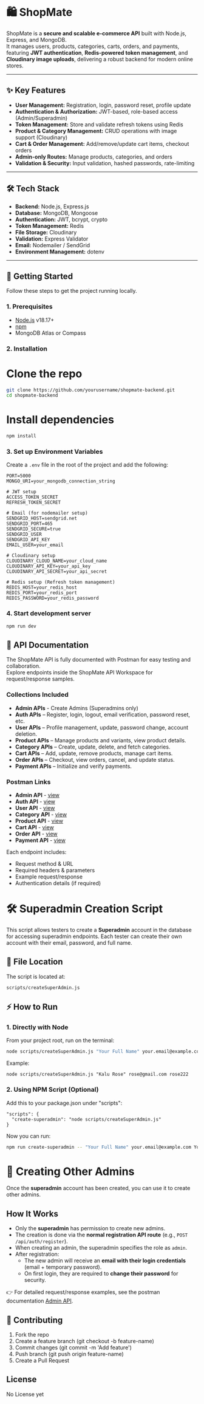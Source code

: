 # 🛍️ ShopMate

ShopMate is a **secure and scalable e-commerce API** built with Node.js, Express, and MongoDB.  
It manages users, products, categories, carts, orders, and payments, featuring **JWT authentication**, **Redis-powered token management**, and **Cloudinary image uploads**, delivering a robust backend for modern online stores.

---

## ✨ Key Features

- **User Management:** Registration, login, password reset, profile update  
- **Authentication & Authorization:** JWT-based, role-based access (Admin/Superadmin)  
- **Token Management:** Store and validate refresh tokens using Redis  
- **Product & Category Management:** CRUD operations with image support (Cloudinary)  
- **Cart & Order Management:** Add/remove/update cart items, checkout orders   
- **Admin-only Routes:** Manage products, categories, and orders  
- **Validation & Security:** Input validation, hashed passwords, rate-limiting  

---

## 🛠 Tech Stack

- **Backend:** Node.js, Express.js  
- **Database:** MongoDB, Mongoose  
- **Authentication:** JWT, bcrypt, crypto  
- **Token Management:** Redis  
- **File Storage:** Cloudinary  
- **Validation:** Express Validator  
- **Email:** Nodemailer / SendGrid  
- **Environment Management:** dotenv  

---

## 🚀 Getting Started

Follow these steps to get the project running locally.

### 1. Prerequisites

- [Node.js](https://nodejs.org/en/) v18.17+  
- [npm](https://www.npmjs.com/)  
- MongoDB Atlas or Compass

### 2. Installation

# Clone the repo
```bash
git clone https://github.com/yourusername/shopmate-backend.git
cd shopmate-backend
```
# Install dependencies
```bash
npm install
```

### 3. Set up Environment Variables
   
   Create a `.env` file in the root of the project and add the following:

   ```env
   PORT=5000
   MONGO_URI=your_mongodb_connection_string

   # JWT setup
   ACCESS_TOKEN_SECRET
   REFRESH_TOKEN_SECRET

   # Email (for nodemailer setup)
   SENDGRID_HOST=sendgrid.net
   SENDGRID_PORT=465
   SENDGRID_SECURE=true
   SENDGRID_USER
   SENDGRID_API_KEY
   EMAIL_USER=your_email

   # Cloudinary setup
   CLOUDINARY_CLOUD_NAME=your_cloud_name
   CLOUDINARY_API_KEY=your_api_key
   CLOUDINARY_API_SECRET=your_api_secret

   # Redis setup (Refresh token management)
   REDIS_HOST=your_redis_host
   REDIS_PORT=your_redis_port
   REDIS_PASSWORD=your_redis_password
   ```

### 4. Start development server
   ```bash
   npm run dev
   ```

## 📖 API Documentation

The ShopMate API is fully documented with Postman for easy testing and collaboration.  
Explore endpoints inside the ShopMate API Workspace for request/response samples.

### Collections Included
- **Admin APIs** - Create Admins (Superadmins only)
- **Auth APIs** – Register, login, logout, email verification, password reset, etc.  
- **User APIs** – Profile management, update, password change, account deletion.  
- **Product APIs** – Manage products and variants, view product details.  
- **Category APIs** – Create, update, delete, and fetch categories.  
- **Cart APIs** – Add, update, remove products, manage cart items.  
- **Order APIs** – Checkout, view orders, cancel, and update status.  
- **Payment APIs** – Initialize and verify payments.  

### Postman Links
- **Admin API** - [view](https://www.postman.com/necherose/workspace/shopmate-api/collection/45016489-82adc0f0-76c5-4e72-ac0d-804fb9138b1a?action=share&creator=45016489&active-environment=45016489-0509035c-28e6-4381-a3fd-076e8e146956)
- **Auth API** - [view](https://www.postman.com/necherose/workspace/shopmate-api/collection/45016489-5a5dfe7d-a526-43de-a09b-c90fe417ad6a?action=share&creator=45016489&active-environment=45016489-0509035c-28e6-4381-a3fd-076e8e146956)
- **User API** - [view](https://www.postman.com/necherose/workspace/shopmate-api/collection/45016489-d8ecf2a7-4751-4de2-812e-b79cfb9493aa?action=share&creator=45016489&active-environment=45016489-0509035c-28e6-4381-a3fd-076e8e146956)
- **Category API** - [view](https://www.postman.com/necherose/workspace/shopmate-api/collection/45016489-d46e0ee8-bf99-41b6-a608-61ea59e8cf9b?action=share&creator=45016489&active-environment=45016489-0509035c-28e6-4381-a3fd-076e8e146956)
- **Product API** - [view](https://www.postman.com/necherose/workspace/shopmate-api/collection/45016489-55af350d-cd53-473d-b7ea-776249ae0d89?action=share&creator=45016489&active-environment=45016489-0509035c-28e6-4381-a3fd-076e8e146956)
- **Cart API** - [view](https://www.postman.com/necherose/workspace/shopmate-api/collection/45016489-b94b2930-dab5-4203-85e7-e8828f07ee6e?action=share&creator=45016489&active-environment=45016489-0509035c-28e6-4381-a3fd-076e8e146956)
- **Order API** - [view](https://www.postman.com/necherose/workspace/shopmate-api/collection/45016489-f83c600d-aafc-4f8d-baf3-830d1bcfcb79?action=share&creator=45016489&active-environment=45016489-0509035c-28e6-4381-a3fd-076e8e146956)
- **Payment API** - [view](https://www.postman.com/necherose/workspace/shopmate-api/collection/45016489-2dc6045c-066a-4e2a-ad88-c8f127713065?action=share&creator=45016489&active-environment=45016489-0509035c-28e6-4381-a3fd-076e8e146956)

Each endpoint includes:
- Request method & URL  
- Required headers & parameters  
- Example request/response  
- Authentication details (if required)  

# 🛠️ Superadmin Creation Script  

This script allows testers to create a **Superadmin** account in the database for accessing superadmin endpoints. Each tester can create their own account with their email, password, and full name.  

## 📂 File Location  
The script is located at:  

```
scripts/createSuperAdmin.js
```

## ⚡ How to Run  

### 1. Directly with Node  
From your project root, run on the terminal:  

```bash
node scripts/createSuperAdmin.js "Your Full Name" your.email@example.com YourPassword123
```
Example:
```
node scripts/createSuperAdmin.js "Kalu Rose" rose@gmail.com rose222
```

### 2. Using NPM Script (Optional)
Add this to your package.json under "scripts":

```
"scripts": {
  "create-superadmin": "node scripts/createSuperAdmin.js"
}
```

Now you can run: 
```bash
npm run create-superadmin -- "Your Full Name" your.email@example.com YourPassword123
```

# 👤 Creating Other Admins

Once the **superadmin** account has been created, you can use it to create other admins.

## How It Works
- Only the **superadmin** has permission to create new admins.
- The creation is done via the **normal registration API route** (e.g., `POST /api/auth/register`).
- When creating an admin, the superadmin specifies the role as `admin`.
- After registration:
  - The new admin will receive an **email with their login credentials** (email + temporary password).
  - On first login, they are required to **change their password** for security.

👉 For detailed request/response examples, see the postman documentation [Admin API](https://www.postman.com/necherose/workspace/shopmate-api/collection/45016489-82adc0f0-76c5-4e72-ac0d-804fb9138b1a?action=share&creator=45016489&active-environment=45016489-0509035c-28e6-4381-a3fd-076e8e146956).

## 🤝 Contributing
   1. Fork the repo
   2. Create a feature branch (git checkout -b feature-name)
   3. Commit changes (git commit -m 'Add feature')
   4. Push branch (git push origin feature-name)
   5. Create a Pull Request

## License

No License yet

